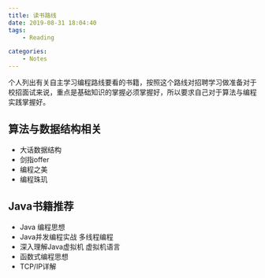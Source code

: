 ```yaml
---
title: 读书路线
date: 2019-08-31 18:04:40
tags:
    - Reading

categories:
    - Notes
---
```


个人列出有关自主学习编程路线要看的书籍，按照这个路线对招聘学习做准备对于校招面试来说，重点是基础知识的掌握必须掌握好，所以要求自己对于算法与编程实践掌握好。
<!--more-->
## 算法与数据结构相关

- 大话数据结构
- 剑指offer
- 编程之美
- 编程珠玑


## Java书籍推荐

- Java 编程思想
- Java并发编程实战  多线程编程
- 深入理解Java虚拟机 虚拟机语言
- 函数式编程思想
- TCP/IP详解
